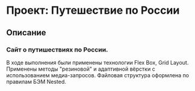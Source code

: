 # Проект: Путешествие по России
## Описание
### Сайт о путишествиях по России.
В ходе выполнения были применены технологии Flex Box, Grid Layout. Применены методы "резиновой" и адаптивной
вёрстки с использованием медиа-запросов. Файловая структура оформлена по правилам БЭМ Nested.


[Ссылка на сайт]:https://kripns.github.io/russian-travel/
